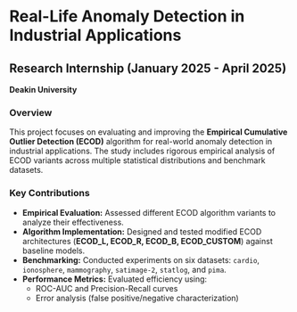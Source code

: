 # Real-Life Anomaly Detection in Industrial Applications  

## Research Internship (January 2025 - April 2025)  
**Deakin University**  

### Overview  
This project focuses on evaluating and improving the **Empirical Cumulative Outlier Detection (ECOD)** algorithm for real-world anomaly detection in industrial applications. The study includes rigorous empirical analysis of ECOD variants across multiple statistical distributions and benchmark datasets.  

### Key Contributions  
- **Empirical Evaluation:** Assessed different ECOD algorithm variants to analyze their effectiveness.  
- **Algorithm Implementation:** Designed and tested modified ECOD architectures (**ECOD_L, ECOD_R, ECOD_B, ECOD_CUSTOM**) against baseline models.  
- **Benchmarking:** Conducted experiments on six datasets: `cardio`, `ionosphere`, `mammography`, `satimage-2`, `statlog`, and `pima`.  
- **Performance Metrics:** Evaluated efficiency using:  
  - ROC-AUC and Precision-Recall curves  
  - Error analysis (false positive/negative characterization)  


